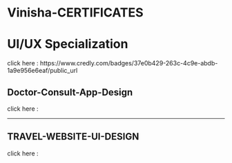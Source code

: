 # Vinisha-CERTIFICATES

<h1>UI/UX Specialization</h1>
click here : https://www.credly.com/badges/37e0b429-263c-4c9e-abdb-1a9e956e6eaf/public_url
<img src="https://images.credly.com/size/680x680/images/f4b9febb-69f6-46d8-8797-1e504ebfe0f8/GCC_badge_UX_1000x1000.png" height="13px" width="14px">


<h2>Doctor-Consult-App-Design</h2>
click here :

<hr>

<h2>TRAVEL-WEBSITE-UI-DESIGN</h2>
click here : 
